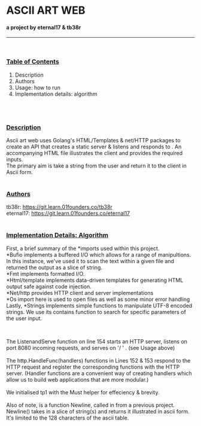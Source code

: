 # ASCII ART WEB

#### a project by eternal17 & tb38r
---
</br>

### <ins>Table of Contents</ins>

1.    Description
2.    Authors
3.    Usage: how to run
4.    Implementation details: algorithm
</br>
</br>



### <ins>Description</ins>

Ascii art web uses Golang's HTML/Templates & net/HTTP packages to create an API that creates a static server & listens and responds to . An accompanying HTML file illustrates the client and provides the required inputs.
</br>
The primary aim is take a string from the user and return it to the client in Ascii form.
</br>
</br>
### <ins>Authors</ins>
tb38r: https://git.learn.01founders.co/tb38r
</br>
eternal17: https://git.learn.01founders.co/eternal17
</br>
</br>
### <ins>Implementation Details: Algorithm</ins>

First, a brief summary of the *imports used within this project. 
</br>
*Bufio implements a buffered I/O which allows for a range of manipultions. In this instance, we've used it to scan the text within a given file and returned the output as a slice of string.
</br>
*Fmt implements formatted I/O.
</br>
*Html/template implements data-driven templates for generating HTML output safe against code injection.
</br>
*Net/http provides HTTP client and server implementations
</br>
*Os import here is used to open  files as well as some minor error handling
</br>
Lastly, *Strings implements simple functions to manipulate UTF-8 encoded strings. We use its contains function to search for specific parameters of the user input.

</br>


The ListenandServe function on line 154 starts an HTTP server, listens on port 8080 incoming requests, and serves on '/ ' . (see Usage above)
</br>
</br>
The http.HandleFunc(handlers) functions in Lines 152 & 153 respond to the HTTP request and register the corresponding functions with the HTTP server.
(Handler functions are a convenient way of creating handlers which allow us to build web applications that are more modular.)
</br>
</br>
We initialised tp1 with the Must helper for effeciency & brevity.
</br>
</br>
Also of note, is a function Newline, called in from a previous project. Newline() takes in a slice of string(s) and returns it illustrated in ascii form. It's limited to the 128 characters of the ascii table.















